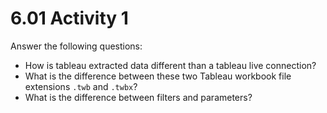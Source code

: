 # 6.01 Activity 1

Answer the following questions:

- How is tableau extracted data different than a tableau live connection?
- What is the difference between these two Tableau workbook file extensions `.twb` and `.twbx`?
- What is the difference between filters and parameters?
